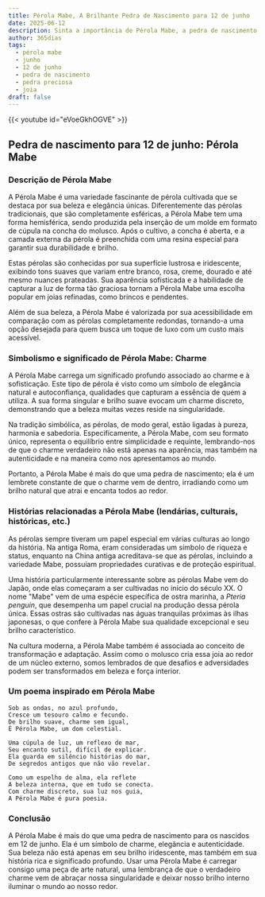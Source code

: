 ```yaml
---
title: Pérola Mabe, A Brilhante Pedra de Nascimento para 12 de junho
date: 2025-06-12
description: Sinta a importância de Pérola Mabe, a pedra de nascimento de 12 de junho que simboliza Charme. Deixe que sua beleza e significado iluminem seu dia.
author: 365dias
tags:
  - pérola mabe
  - junho
  - 12 de junho
  - pedra de nascimento
  - pedra preciosa
  - joia
draft: false
---
```


{{< youtube id="eVoeGkhOGVE" >}}

## Pedra de nascimento para 12 de junho: Pérola Mabe

### Descrição de Pérola Mabe

A Pérola Mabe é uma variedade fascinante de pérola cultivada que se destaca por sua beleza e elegância únicas. Diferentemente das pérolas tradicionais, que são completamente esféricas, a Pérola Mabe tem uma forma hemisférica, sendo produzida pela inserção de um molde em formato de cúpula na concha do molusco. Após o cultivo, a concha é aberta, e a camada externa da pérola é preenchida com uma resina especial para garantir sua durabilidade e brilho.

Estas pérolas são conhecidas por sua superfície lustrosa e iridescente, exibindo tons suaves que variam entre branco, rosa, creme, dourado e até mesmo nuances prateadas. Sua aparência sofisticada e a habilidade de capturar a luz de forma tão graciosa tornam a Pérola Mabe uma escolha popular em joias refinadas, como brincos e pendentes.

Além de sua beleza, a Pérola Mabe é valorizada por sua acessibilidade em comparação com as pérolas completamente redondas, tornando-a uma opção desejada para quem busca um toque de luxo com um custo mais acessível.

### Simbolismo e significado de Pérola Mabe: Charme

A Pérola Mabe carrega um significado profundo associado ao charme e à sofisticação. Este tipo de pérola é visto como um símbolo de elegância natural e autoconfiança, qualidades que capturam a essência de quem a utiliza. A sua forma singular e brilho suave evocam um charme discreto, demonstrando que a beleza muitas vezes reside na singularidade.

Na tradição simbólica, as pérolas, de modo geral, estão ligadas à pureza, harmonia e sabedoria. Especificamente, a Pérola Mabe, com seu formato único, representa o equilíbrio entre simplicidade e requinte, lembrando-nos de que o charme verdadeiro não está apenas na aparência, mas também na autenticidade e na maneira como nos apresentamos ao mundo.

Portanto, a Pérola Mabe é mais do que uma pedra de nascimento; ela é um lembrete constante de que o charme vem de dentro, irradiando como um brilho natural que atrai e encanta todos ao redor.

### Histórias relacionadas a Pérola Mabe (lendárias, culturais, históricas, etc.)

As pérolas sempre tiveram um papel especial em várias culturas ao longo da história. Na antiga Roma, eram consideradas um símbolo de riqueza e status, enquanto na China antiga acreditava-se que as pérolas, incluindo a variedade Mabe, possuíam propriedades curativas e de proteção espiritual.

Uma história particularmente interessante sobre as pérolas Mabe vem do Japão, onde elas começaram a ser cultivadas no início do século XX. O nome "Mabe" vem de uma espécie específica de ostra marinha, a _Pteria penguin_, que desempenha um papel crucial na produção dessa pérola única. Essas ostras são cultivadas nas águas tranquilas próximas às ilhas japonesas, o que confere à Pérola Mabe sua qualidade excepcional e seu brilho característico.

Na cultura moderna, a Pérola Mabe também é associada ao conceito de transformação e adaptação. Assim como o molusco cria essa joia ao redor de um núcleo externo, somos lembrados de que desafios e adversidades podem ser transformados em beleza e força interior.

### Um poema inspirado em Pérola Mabe

```
Sob as ondas, no azul profundo,  
Cresce um tesouro calmo e fecundo.  
De brilho suave, charme sem igual,  
É Pérola Mabe, um dom celestial.  

Uma cúpula de luz, um reflexo de mar,  
Seu encanto sutil, difícil de explicar.  
Ela guarda em silêncio histórias do mar,  
De segredos antigos que não vão revelar.  

Como um espelho de alma, ela reflete  
A beleza interna, que em tudo se conecta.  
Com charme discreto, sua luz nos guia,  
A Pérola Mabe é pura poesia.
```

### Conclusão

A Pérola Mabe é mais do que uma pedra de nascimento para os nascidos em 12 de junho. Ela é um símbolo de charme, elegância e autenticidade. Sua beleza não está apenas em seu brilho iridescente, mas também em sua história rica e significado profundo. Usar uma Pérola Mabe é carregar consigo uma peça de arte natural, uma lembrança de que o verdadeiro charme vem de abraçar nossa singularidade e deixar nosso brilho interno iluminar o mundo ao nosso redor.
